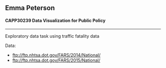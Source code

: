 ## Emma Peterson
#### CAPP30239 Data Visualization for Public Policy
***
Exploratory data task using traffic fatality data

Data:
* ftp://ftp.nhtsa.dot.gov/FARS/2014/National/ 
* ftp://ftp.nhtsa.dot.gov/FARS/2015/National/